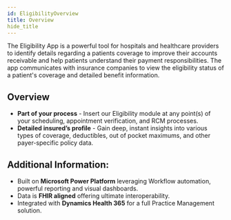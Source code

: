 ```yaml
---
id: EligibilityOverview
title: Overview
hide_title
---
```

The Eligibility App is a powerful tool for hospitals and healthcare providers to identify details regarding a patients coverage to improve their accounts receivable and help patients understand their payment responsibilities. 
The app communicates with insurance companies to view the eligibility status of a patient's coverage and detailed benefit information. 

## Overview
- **Part of your process** - Insert our Eligibility module at any point(s) of your scheduling, appointment verification, and RCM processes. 
- **Detailed insured’s profile** - Gain deep, instant insights into various types of coverage, deductibles, out of pocket maximums, and other payer-specific policy data.



## Additional Information:
- Built on **Microsoft Power Platform**  leveraging Workflow automation, powerful reporting and visual dashboards.
- Data is **FHIR aligned** offering ultimate interoperability. 
- Integrated with **Dynamics Health 365** for a full Practice Management solution.